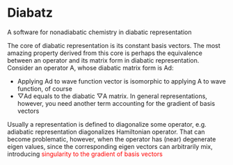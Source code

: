 # Diabatz
A software for nonadiabatic chemistry in diabatic representation

The core of diabatic representation is its constant basis vectors. The most amazing property derived from this core is perhaps the equivalence between an operator and its matrix form in diabatic representation. Consider an operator A, whose diabatic matrix form is Ad:
* Applying Ad to wave function vector is isomorphic to applying A to wave function, of course
* ▽Ad equals to the diabatic ▽A matrix. In general representations, however, you need another term accounting for the gradient of basis vectors

Usually a representation is defined to diagonalize some operator, e.g. adiabatic representation diagonalizes Hamiltonian operator. That can become problematic, however, when the operator has (near) degenerate eigen values, since the corresponding eigen vectors can arbitrarily mix, introducing <span style="color:red">singularity to the gradient of basis vectors</span>